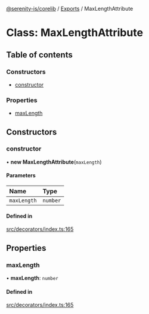 [@serenity-is/corelib](../README.md) / [Exports](../modules.md) / MaxLengthAttribute

# Class: MaxLengthAttribute

## Table of contents

### Constructors

- [constructor](MaxLengthAttribute.md#constructor)

### Properties

- [maxLength](MaxLengthAttribute.md#maxlength)

## Constructors

### constructor

• **new MaxLengthAttribute**(`maxLength`)

#### Parameters

| Name | Type |
| :------ | :------ |
| `maxLength` | `number` |

#### Defined in

[src/decorators/index.ts:165](https://github.com/serenity-is/serenity/blob/master/packages/corelib/src/decorators/index.ts#L165)

## Properties

### maxLength

• **maxLength**: `number`

#### Defined in

[src/decorators/index.ts:165](https://github.com/serenity-is/serenity/blob/master/packages/corelib/src/decorators/index.ts#L165)
